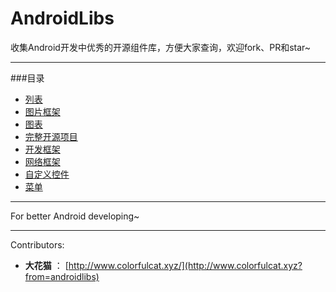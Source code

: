 # AndroidLibs

收集Android开发中优秀的开源组件库，方便大家查询，欢迎fork、PR和star~

---

###目录

- [列表](https://github.com/XXApple/AndroidLibs/tree/master/%E5%88%97%E8%A1%A8)
- [图片框架](https://github.com/XXApple/AndroidLibs/tree/master/%E5%9B%BE%E7%89%87%E6%A1%86%E6%9E%B6)
- [图表](https://github.com/XXApple/AndroidLibs/tree/master/%E5%9B%BE%E8%A1%A8)
- [完整开源项目](https://github.com/XXApple/AndroidLibs/tree/master/%E5%AE%8C%E6%95%B4%E5%BC%80%E6%BA%90%E9%A1%B9%E7%9B%AE)
- [开发框架](https://github.com/XXApple/AndroidLibs/tree/master/%E5%BC%80%E5%8F%91%E6%A1%86%E6%9E%B6)
- [网络框架](https://github.com/XXApple/AndroidLibs/tree/master/%E7%BD%91%E7%BB%9C%E6%A1%86%E6%9E%B6)
- [自定义控件](https://github.com/XXApple/AndroidLibs/tree/master/%E8%87%AA%E5%AE%9A%E4%B9%89%E6%8E%A7%E4%BB%B6)
- [菜单](https://github.com/XXApple/AndroidLibs/tree/master/%E8%8F%9C%E5%8D%95)


---

For better Android developing~

---

Contributors:

- **大花猫** ： [http://www.colorfulcat.xyz/](http://www.colorfulcat.xyz?from=androidlibs)




